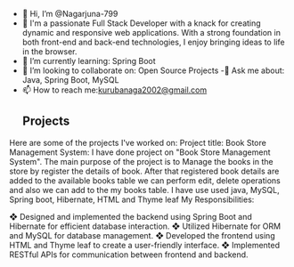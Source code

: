 - 👋 Hi, I’m @Nagarjuna-799
- 👀 I'm a passionate Full Stack Developer with a knack for creating dynamic and responsive web applications. With a strong foundation in both front-end and back-end technologies, I enjoy bringing ideas to life in the browser.
- 🌱 I’m currently learning: Spring Boot
- 💞️ I’m looking to collaborate on: Open Source Projects
-💬 Ask me about: Java, Spring Boot, MySQL
- 📫 How to reach me:kurubanaga2002@gmail.com
  ## Projects
Here are some of the projects I've worked on:
   Project title: Book Store Management System:
I have done project on "Book Store Management System". The main purpose of the project is to Manage the books in the store by register the details of book. After that registered book details are added to the available books table we can perform edit, delete operations and also we can add to the my books table.
I have use used java, MySQL, Spring boot, Hibernate, HTML and Thyme leaf
My Responsibilities:

❖	Designed and implemented the backend using Spring Boot and Hibernate for efficient database interaction.
❖	Utilized Hibernate for ORM and MySQL for database management.
❖	Developed the frontend using HTML and Thyme leaf to create a user-friendly interface.
❖	Implemented RESTful APIs for communication between frontend and backend.




